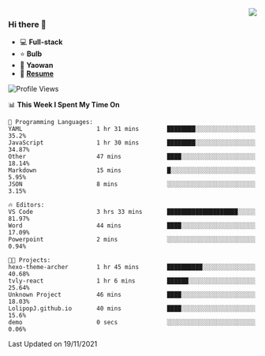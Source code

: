 <img align="right" src="https://github-readme-stats.vercel.app/api?username=LolipopJ&show_icons=true&count_private=true&hide_title=true&include_all_commits=true&theme=vue">

### Hi there 👋

- :computer: **Full-stack**
- :star: **Bulb**
- :pill: **Yaowan**
- :milky_way: [**Resume**](https://cdn.jsdelivr.net/gh/lolipopj/resume/export/resume-en.pdf)

<!--START_SECTION:waka-->
![Profile Views](http://img.shields.io/badge/Profile%20Views-0-blue)

📊 **This Week I Spent My Time On** 

```text
💬 Programming Languages: 
YAML                     1 hr 31 mins        ████████░░░░░░░░░░░░░░░░░   35.2% 
JavaScript               1 hr 30 mins        ████████░░░░░░░░░░░░░░░░░   34.87% 
Other                    47 mins             ████░░░░░░░░░░░░░░░░░░░░░   18.14% 
Markdown                 15 mins             █░░░░░░░░░░░░░░░░░░░░░░░░   5.95% 
JSON                     8 mins              ░░░░░░░░░░░░░░░░░░░░░░░░░   3.15%

🔥 Editors: 
VS Code                  3 hrs 33 mins       ████████████████████░░░░░   81.97% 
Word                     44 mins             ████░░░░░░░░░░░░░░░░░░░░░   17.09% 
Powerpoint               2 mins              ░░░░░░░░░░░░░░░░░░░░░░░░░   0.94%

🐱‍💻 Projects: 
hexo-theme-archer        1 hr 45 mins        ██████████░░░░░░░░░░░░░░░   40.68% 
tvly-react               1 hr 6 mins         ██████░░░░░░░░░░░░░░░░░░░   25.64% 
Unknown Project          46 mins             ████░░░░░░░░░░░░░░░░░░░░░   18.03% 
LolipopJ.github.io       40 mins             ████░░░░░░░░░░░░░░░░░░░░░   15.6% 
demo                     0 secs              ░░░░░░░░░░░░░░░░░░░░░░░░░   0.06%

```


 Last Updated on 19/11/2021
<!--END_SECTION:waka-->

